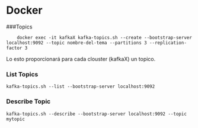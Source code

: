 # Docker
###Topics
```
    docker exec -it kafkaX kafka-topics.sh --create --bootstrap-server localhost:9092 --topic nombre-del-tema --partitions 3 --replication-factor 3
```
Lo esto proporcionará para cada clouster (kafkaX) un topico. 
### List Topics

```
kafka-topics.sh --list --bootstrap-server localhost:9092
```

### Describe Topic

```
kafka-topics.sh --describe --bootstrap-server localhost:9092 --topic mytopic
```
